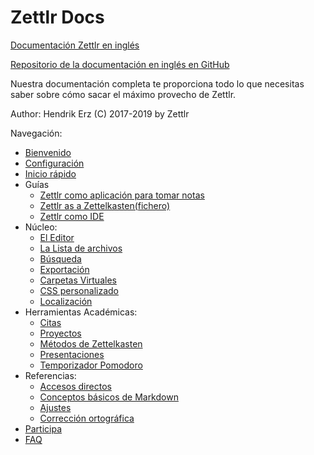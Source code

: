 <!-- jedi finger trick -->
# Zettlr Docs

[Documentación Zettlr en inglés](https://docs.zettlr.com)

[Repositorio de la documentación en inglés en GitHub](https://github.com/Zettlr/zettlr-docs)	

Nuestra documentación completa te proporciona todo lo que necesitas saber sobre cómo sacar el máximo provecho de Zettlr.

Author: Hendrik Erz
(C) 2017-2019 by Zettlr

Navegación:
  - [Bienvenido](https://github.com/ScaredCoward/zettlr-docs/tree/master/docs/index-es.md)
  - [Configuración](https://github.com/ScaredCoward/zettlr-docs/tree/master/docs/install-es.md)
  - [Inicio rápido](https://github.com/ScaredCoward/zettlr-docs/tree/master/docs/5-minutos-es.md)
  - Guías
    - [Zettlr como aplicación para tomar notas](https://github.com/ScaredCoward/zettlr-docs/tree/master/docs/guides/guide-notes-es.md)
    - [Zettlr as a Zettelkasten(fichero)](https://github.com/ScaredCoward/zettlr-docs/tree/master/docs/guides/guide-zettelkasten-es.md)
    - [Zettlr como IDE](https://github.com/ScaredCoward/zettlr-docs/tree/master/docs/guides/guide-ide-es.md)	
  - Núcleo:
    - [El Editor](https://github.com/ScaredCoward/zettlr-docs/tree/master/docs/core/editor-es.md)
    - [La Lista de archivos](https://github.com/ScaredCoward/zettlr-docs/tree/master/docs/core/file-list-es.md)
    - [Búsqueda](https://github.com/ScaredCoward/zettlr-docs/tree/master/docs/core/search-es.md)
    - [Exportación](https://github.com/ScaredCoward/zettlr-docs/tree/master/docs/core/export-es.md)
    - [Carpetas Virtuales](https://github.com/ScaredCoward/zettlr-docs/tree/master/docs/core/virtual-directories-es.md)
    - [CSS personalizado](https://github.com/ScaredCoward/zettlr-docs/tree/master/docs/core/custom-css-es.md)
    - [Localización](https://github.com/ScaredCoward/zettlr-docs/tree/master/docs/core/localisation-es.md)
  - Herramientas Académicas:
    - [Citas](https://github.com/ScaredCoward/zettlr-docs/tree/master/docs/academic/citations-es.md)
    - [Proyectos](https://github.com/ScaredCoward/zettlr-docs/tree/master/docs/academic/projects-es.md)
    - [Métodos de Zettelkasten](https://github.com/ScaredCoward/zettlr-docs/tree/master/docs/academic/zkn-method-es.md)
    - [Presentaciones](https://github.com/ScaredCoward/zettlr-docs/tree/master/docs/academic/presentacions-es.md)
    - [Temporizador Pomodoro](https://github.com/ScaredCoward/zettlr-docs/tree/master/docs/academic/pomodoro-es.md)
  - Referencias:
    - [Accesos directos](https://github.com/ScaredCoward/zettlr-docs/tree/master/docs/reference/shortcuts-es.md)
    - [Conceptos básicos de Markdown](https://github.com/ScaredCoward/zettlr-docs/tree/master/docs/reference/markdown-basics-es.md)
    - [Ajustes](https://github.com/ScaredCoward/zettlr-docs/tree/master/docs/reference/settings-es.md)
    - [Corrección ortográfica](https://github.com/ScaredCoward/zettlr-docs/tree/master/docs/reference/spell-checking-es.md)
  - [Participa](https://github.com/ScaredCoward/zettlr-docs/tree/master/docs/get-involved-es.md) 
  - [FAQ](https://github.com/ScaredCoward/zettlr-docs/tree/master/docs/faq-es.md) 

